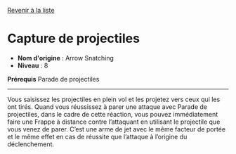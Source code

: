 [Revenir à la liste](..)

# Capture de projectiles

 * **Nom d'origine** : Arrow Snatching
 * **Niveau** : 8


<p><strong>Prérequis</strong> Parade de projectiles</p>
<hr>
<p>Vous saisissez les projectiles en plein vol et les projetez vers ceux qui les ont tirés. Quand vous réussissez à parer une attaque avec Parade de projectiles, dans le cadre de cette réaction, vous pouvez immédiatement faire une Frappe à distance contre l’attaquant en utilisant le projectile que vous venez de parer. C’est une arme de jet avec le même facteur de portée et le même effet en cas de réussite que l’attaque à l’origine du déclenchement.</p>